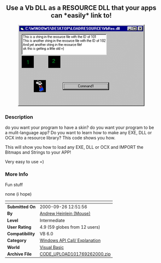 ﻿<div align="center">

## Use a Vb DLL as a RESOURCE DLL that your apps can \*easily\* link to\!

<img src="PIC200092614557692.gif">
</div>

### Description

do you want your program to have a skin? do you want your program to be a mulit-language app? Do you want to learn how to make any EXE, DLL or OCX into a resource library? This code shows you how.

This will show you how to load any EXE, DLL or OCX and IMPORT the Bitmaps and Strings to your APP!

Very easy to use =)
 
### More Info
 
Fun stuff

none (i hope)


<span>             |<span>
---                |---
**Submitted On**   |2000-09-26 12:51:56
**By**             |[Andrew Heinlein \(Mouse\)](https://github.com/Planet-Source-Code/PSCIndex/blob/master/ByAuthor/andrew-heinlein-mouse.md)
**Level**          |Intermediate
**User Rating**    |4.9 (59 globes from 12 users)
**Compatibility**  |VB 6\.0
**Category**       |[Windows API Call/ Explanation](https://github.com/Planet-Source-Code/PSCIndex/blob/master/ByCategory/windows-api-call-explanation__1-39.md)
**World**          |[Visual Basic](https://github.com/Planet-Source-Code/PSCIndex/blob/master/ByWorld/visual-basic.md)
**Archive File**   |[CODE\_UPLOAD101769262000\.zip](https://github.com/Planet-Source-Code/andrew-heinlein-mouse-use-a-vb-dll-as-a-resource-dll-that-your-apps-can-easily-link-to__1-11683/archive/master.zip)








